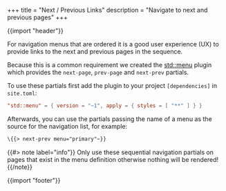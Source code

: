 +++
title = "Next / Previous Links"
description = "Navigate to next and previous pages"
+++

{{import "header"}}

For navigation menus that are ordered it is a good user experience (UX) to provide links to the next and previous pages in the sequence.

Because this is a common requirement we created the [std::menu][] plugin which provides the `next-page`, `prev-page` and `next-prev` partials.

To use these partials first add the plugin to your project `[dependencies]` in `site.toml`:

```toml
"std::menu" = { version = "~1", apply = { styles = [ "**" ] } }
```

Afterwards, you can use the partials passing the name of a menu as the source for the navigation list, for example:

```handlebars
\{{> next-prev menu="primary"~}}
```

{{#> note label="info"}}
Only use these sequential navigation partials on pages that exist in the menu definition otherwise nothing will be rendered!
{{/note}}

{{import "footer"}}

[std::menu]: https://github.com/uwe-app/plugins/tree/main/std/menu
